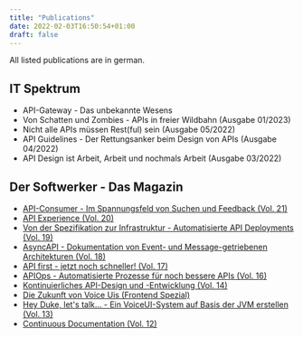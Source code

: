 ```yaml
---
title: "Publications"
date: 2022-02-03T16:50:54+01:00
draft: false
---
```


All listed publications are in german.

## IT Spektrum
* API-Gateway - Das unbekannte Wesens
* Von Schatten und Zombies - APIs in freier Wildbahn (Ausgabe 01/2023)
* Nicht alle APIs müssen Rest(ful) sein (Ausgabe 05/2022)
* API Guidelines - Der Rettungsanker beim Design von APIs (Ausgabe 04/2022)
* API Design ist Arbeit, Arbeit und nochmals Arbeit (Ausgabe 03/2022) 

## Der Softwerker - Das Magazin
* [API-Consumer - Im Spannungsfeld von Suchen und Feedback (Vol. 21)](https://info.codecentric.de/softwerker-vol-20)
* [API Experience (Vol. 20)](https://info.codecentric.de/softwerker-vol-20)
* [Von der Spezifikation zur Infrastruktur - Automatisierte API Deployments (Vol. 19)](https://info.codecentric.de/softwerker-vol-19)
* [AsyncAPI - Dokumentation von Event- und Message-getriebenen Architekturen (Vol. 18)](https://info.codecentric.de/softwerker-vol-18)
* [API first - jetzt noch schneller! (Vol. 17)](https://info.codecentric.de/softwerker-vol-17)
* [APIOps - Automatisierte Prozesse für noch bessere APIs (Vol. 16)](https://info.codecentric.de/softwerker-vol-16)
* [Kontinuierliches API-Design und -Entwicklung (Vol. 14)](https://info.codecentric.de/softwerker-vol-14)
* [Die Zukunft von Voice Uis (Frontend Spezial)](https://info.codecentric.de/softwerker-frontend-spezial)
* [Hey Duke, let's talk... - Ein VoiceUI-System auf Basis der JVM erstellen (Vol. 13)](https://info.codecentric.de/softwerker-13)
* [Continuous Documentation (Vol. 12)](https://info.codecentric.de/softwerker-vol-12)